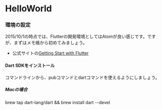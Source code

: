 # HelloWorld

### 環境の設定
2015/10/1の時点では、Flutterの開発環境としてはAtomが良い感じです。ですが、まずはメモ帳から初めてみましょう。

* 公式サイトの[Getting Start with Flutter]( http://flutter.io/getting-started/)

#### Dart SDKをインストール
コマンドラインから、pubコマンドとdartコマンドを使えるようにしましょう。

##### Macの場合
brew tap dart-lang/dart && brew install dart --devel


####
